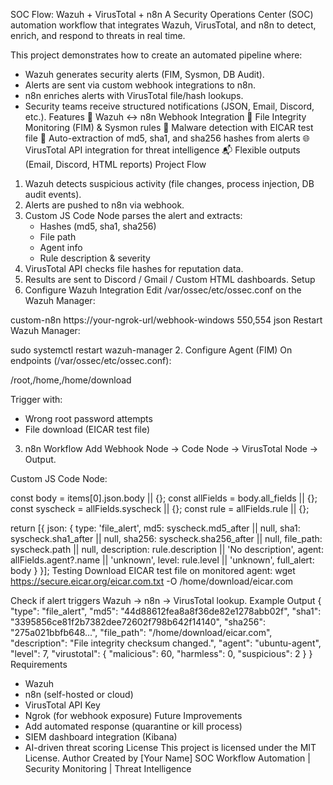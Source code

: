 SOC Flow: Wazuh + VirusTotal + n8n
A Security Operations Center (SOC) automation workflow that integrates Wazuh, VirusTotal, and n8n to detect, enrich, and respond to threats in real time.

This project demonstrates how to create an automated pipeline where:
- Wazuh generates security alerts (FIM, Sysmon, DB Audit).
- Alerts are sent via custom webhook integrations to n8n.
- n8n enriches alerts with VirusTotal file/hash lookups.
- Security teams receive structured notifications (JSON, Email, Discord, etc.).
Features
🔗 Wazuh ↔ n8n Webhook Integration
📂 File Integrity Monitoring (FIM) & Sysmon rules
🧪 Malware detection with EICAR test file
🔑 Auto-extraction of md5, sha1, and sha256 hashes from alerts
🌐 VirusTotal API integration for threat intelligence
📬 Flexible outputs (Email, Discord, HTML reports)
Project Flow
1. Wazuh detects suspicious activity (file changes, process injection, DB audit events).
2. Alerts are pushed to n8n via webhook.
3. Custom JS Code Node parses the alert and extracts:
   - Hashes (md5, sha1, sha256)
   - File path
   - Agent info
   - Rule description & severity
4. VirusTotal API checks file hashes for reputation data.
5. Results are sent to Discord / Gmail / Custom HTML dashboards.
Setup
1. Configure Wazuh Integration
Edit /var/ossec/etc/ossec.conf on the Wazuh Manager:

<integration>
  <name>custom-n8n</name>
  <hook_url>https://your-ngrok-url/webhook-windows</hook_url>
  <rule_id>550,554</rule_id>
  <alert_format>json</alert_format>
</integration>
Restart Wazuh Manager:

sudo systemctl restart wazuh-manager
2. Configure Agent (FIM)
On endpoints (/var/ossec/etc/ossec.conf):

<directories check_all="yes">/root,/home,/home/download</directories>

Trigger with:
- Wrong root password attempts
- File download (EICAR test file)
3. n8n Workflow
Add Webhook Node → Code Node → VirusTotal Node → Output.

Custom JS Code Node:

const body = items[0].json.body || {};
const allFields = body.all_fields || {};
const syscheck = allFields.syscheck || {};
const rule = allFields.rule || {};

return [{ json: {
  type: 'file_alert',
  md5: syscheck.md5_after || null,
  sha1: syscheck.sha1_after || null,
  sha256: syscheck.sha256_after || null,
  file_path: syscheck.path || null,
  description: rule.description || 'No description',
  agent: allFields.agent?.name || 'unknown',
  level: rule.level || 'unknown',
  full_alert: body
} }];
Testing
Download EICAR test file on monitored agent:
wget https://secure.eicar.org/eicar.com.txt -O /home/download/eicar.com

Check if alert triggers Wazuh → n8n → VirusTotal lookup.
Example Output
{
  "type": "file_alert",
  "md5": "44d88612fea8a8f36de82e1278abb02f",
  "sha1": "3395856ce81f2b7382dee72602f798b642f14140",
  "sha256": "275a021bbfb648...",
  "file_path": "/home/download/eicar.com",
  "description": "File integrity checksum changed.",
  "agent": "ubuntu-agent",
  "level": 7,
  "virustotal": { "malicious": 60, "harmless": 0, "suspicious": 2 }
}
Requirements
- Wazuh
- n8n (self-hosted or cloud)
- VirusTotal API Key
- Ngrok (for webhook exposure)
Future Improvements
- Add automated response (quarantine or kill process)
- SIEM dashboard integration (Kibana)
- AI-driven threat scoring
License
This project is licensed under the MIT License.
Author
Created by [Your Name]
SOC Workflow Automation | Security Monitoring | Threat Intelligence
